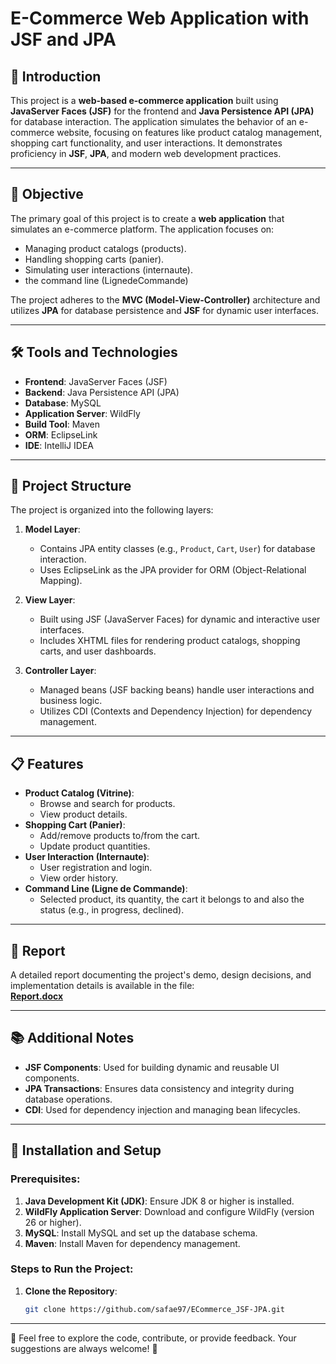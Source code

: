 # E-Commerce Web Application with JSF and JPA

## 📝 Introduction

This project is a **web-based e-commerce application** built using **JavaServer Faces (JSF)** for the frontend and **Java Persistence API (JPA)** for database interaction. The application simulates the behavior of an e-commerce website, focusing on features like product catalog management, shopping cart functionality, and user interactions. It demonstrates proficiency in **JSF**, **JPA**, and modern web development practices.

---

## 🎯 Objective

The primary goal of this project is to create a **web application** that simulates an e-commerce platform. The application focuses on:

- Managing product catalogs (products).
- Handling shopping carts (panier).
- Simulating user interactions (internaute).
- the command line (LignedeCommande)

The project adheres to the **MVC (Model-View-Controller)** architecture and utilizes **JPA** for database persistence and **JSF** for dynamic user interfaces.

---

## 🛠️ Tools and Technologies

- **Frontend**: JavaServer Faces (JSF)
- **Backend**: Java Persistence API (JPA)
- **Database**: MySQL
- **Application Server**: WildFly
- **Build Tool**: Maven
- **ORM**: EclipseLink
- **IDE**: IntelliJ IDEA

---

## 📂 Project Structure

The project is organized into the following layers:

1. **Model Layer**:
   - Contains JPA entity classes (e.g., `Product`, `Cart`, `User`) for database interaction.
   - Uses EclipseLink as the JPA provider for ORM (Object-Relational Mapping).

2. **View Layer**:
   - Built using JSF (JavaServer Faces) for dynamic and interactive user interfaces.
   - Includes XHTML files for rendering product catalogs, shopping carts, and user dashboards.

3. **Controller Layer**:
   - Managed beans (JSF backing beans) handle user interactions and business logic.
   - Utilizes CDI (Contexts and Dependency Injection) for dependency management.

---

## 📋 Features

- **Product Catalog (Vitrine)**:
  - Browse and search for products.
  - View product details.
- **Shopping Cart (Panier)**:
  - Add/remove products to/from the cart.
  - Update product quantities.
- **User Interaction (Internaute)**:
  - User registration and login.
  - View order history.
 - **Command Line (Ligne de Commande)**:
   - Selected product, its quantity, the cart it belongs to and also the status (e.g., in progress, declined).
 
---

## 📄 Report

A detailed report documenting the project's demo, design decisions, and implementation details is available in the file:  
[**Report.docx**](./LAB2_Report.docx)

---

## 📚 Additional Notes

- **JSF Components**: Used for building dynamic and reusable UI components.
- **JPA Transactions**: Ensures data consistency and integrity during database operations.
- **CDI**: Used for dependency injection and managing bean lifecycles.
  
---
## 🚀 Installation and Setup

### Prerequisites:
1. **Java Development Kit (JDK)**: Ensure JDK 8 or higher is installed.
2. **WildFly Application Server**: Download and configure WildFly (version 26 or higher).
3. **MySQL**: Install MySQL and set up the database schema.
4. **Maven**: Install Maven for dependency management.

### Steps to Run the Project:
1. **Clone the Repository**:
   ```bash
   git clone https://github.com/safae97/ECommerce_JSF-JPA.git


---

🚀 Feel free to explore the code, contribute, or provide feedback. Your suggestions are always welcome! 🚀


